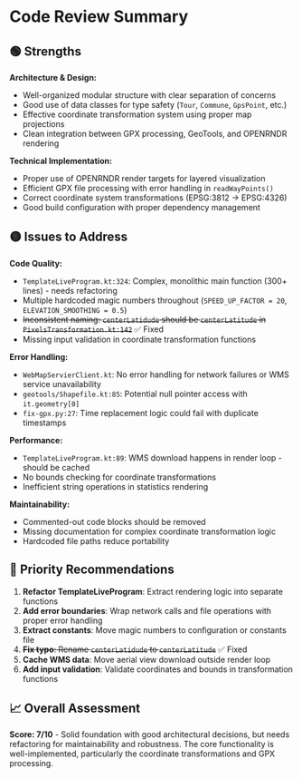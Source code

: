 # Code Review Summary

## 🟢 **Strengths**

**Architecture & Design:**
- Well-organized modular structure with clear separation of concerns
- Good use of data classes for type safety (`Tour`, `Commune`, `GpsPoint`, etc.)
- Effective coordinate transformation system using proper map projections
- Clean integration between GPX processing, GeoTools, and OPENRNDR rendering

**Technical Implementation:**
- Proper use of OPENRNDR render targets for layered visualization
- Efficient GPX file processing with error handling in `readWayPoints()`
- Correct coordinate system transformations (EPSG:3812 → EPSG:4326)
- Good build configuration with proper dependency management

## 🟡 **Issues to Address**

**Code Quality:**
- `TemplateLiveProgram.kt:324`: Complex, monolithic main function (300+ lines) - needs refactoring
- Multiple hardcoded magic numbers throughout (`SPEED_UP_FACTOR = 20`, `ELEVATION_SMOOTHING = 0.5`)
- ~~Inconsistent naming: `centerLatidude` should be `centerLatitude` in `PixelsTransformation.kt:142`~~ ✅ Fixed
- Missing input validation in coordinate transformation functions

**Error Handling:**
- `WebMapServierClient.kt`: No error handling for network failures or WMS service unavailability
- `geotools/Shapefile.kt:85`: Potential null pointer access with `it.geometry[0]`
- `fix-gpx.py:27`: Time replacement logic could fail with duplicate timestamps

**Performance:**
- `TemplateLiveProgram.kt:89`: WMS download happens in render loop - should be cached
- No bounds checking for coordinate transformations
- Inefficient string operations in statistics rendering

**Maintainability:**
- Commented-out code blocks should be removed
- Missing documentation for complex coordinate transformation logic
- Hardcoded file paths reduce portability

## 🔧 **Priority Recommendations**

1. **Refactor TemplateLiveProgram**: Extract rendering logic into separate functions
2. **Add error boundaries**: Wrap network calls and file operations with proper error handling  
3. **Extract constants**: Move magic numbers to configuration or constants file
4. ~~**Fix typo**: Rename `centerLatidude` to `centerLatitude`~~ ✅ Fixed
5. **Cache WMS data**: Move aerial view download outside render loop
6. **Add input validation**: Validate coordinates and bounds in transformation functions

## 📈 **Overall Assessment**

**Score: 7/10** - Solid foundation with good architectural decisions, but needs refactoring for maintainability and robustness. The core functionality is well-implemented, particularly the coordinate transformations and GPX processing.
